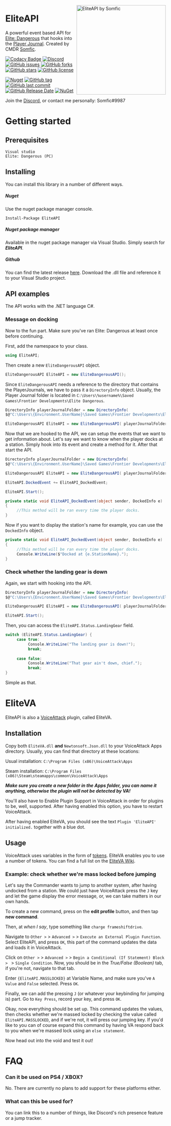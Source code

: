 <img src="https://i.imgur.com/keDXwjY.png" align="right"
     title="EliteAPI by Somfic" width="280" height="280">
# EliteAPI
A powerful event based API for [Elite: Dangerous](https://www.elitedangerous.com/) that hooks into the [Player Journal](http://edcodex.info/?m=doc). Created by CMDR [Somfic](https://github.com/Somfic).

[![Codacy Badge](https://api.codacy.com/project/badge/Grade/480f394b3d044412afb33351120253f9)](https://app.codacy.com/app/EliteAPI/EliteAPI?utm_source=github.com&utm_medium=referral&utm_content=Somfic/EliteAPI&utm_campaign=Badge_Grade_Dashboard) [![Discord](https://img.shields.io/discord/498422961297031168.svg)](https://discord.gg/jwpFUPZ) [![GitHub issues](https://img.shields.io/github/issues/EliteAPI/EliteAPI.svg)](https://github.com/EliteAPI/EliteAPI/issues) [![GitHub forks](https://img.shields.io/github/forks/EliteAPI/EliteAPI.svg)](https://github.com/EliteAPI/EliteAPI/network) [![GitHub stars](https://img.shields.io/github/stars/EliteAPI/EliteAPI.svg)](https://github.com/EliteAPI/EliteAPI/stargazers) [![GitHub license](https://img.shields.io/github/license/EliteAPI/EliteAPI.svg)](https://github.com/EliteAPI/EliteAPI/blob/master/LICENSE)

[![Nuget](https://img.shields.io/nuget/v/EliteAPI.svg)](https://www.nuget.org/packages/EliteAPI/) [![GitHub tag](https://img.shields.io/github/tag/EliteAPI/EliteAPI.svg)](https://github.com/EliteAPI/EliteAPI/releases) [![GitHub last commit](https://img.shields.io/github/last-commit/EliteAPI/EliteAPI.svg)](https://github.com/EliteAPI/EliteAPI/commits/master) [![GitHub Release Date](https://img.shields.io/github/release-date/EliteAPI/EliteAPI.svg)](https://github.com/EliteAPI/EliteAPI/releases) [![NuGet](https://img.shields.io/nuget/dt/EliteAPI.svg)](https://www.nuget.org/packages/EliteAPI/)

Join the [Discord](https://discord.gg/jwpFUPZ), or contact me personally: Somfic#9987

# Getting started

## Prerequisites
```
Visual studio
Elite: Dangerous (PC)
```

## Installing
You can install this library in a number of different ways.

##### Nuget
Use the nuget package manager console.

```Install-Package EliteAPI```

##### Nuget package manager
Available in the nuget package manager via Visual Studio. 
Simply search for ***EliteAPI***.

##### Github
You can find the latest release [here](https://github.com/EliteAPI/EliteAPI/releases). 
Download the .dll file and reference it to your Visual Studio project.

## API examples
The API works with the .NET language C#.

### Message on docking
Now to the fun part. Make sure you've ran Elite: Dangerous at least once before continuing.

First, add the namespace to your class.
```csharp
using EliteAPI;
```
Then create a new `EliteDangerousAPI` object.
```csharp
EliteDangerousAPI EliteAPI = new EliteDangerousAPI();
```
Since `EliteDangerousAPI` needs a reference to the directory that contains the PlayerJournals, we have to pass it a `DirectoryInfo` object. Usually, the Player Journal folder is located in `C:\Users\%username%\Saved Games\Frontier Developments\Elite Dangerous`.
```csharp
DirectoryInfo playerJournalFolder = new DirectoryInfo(
$@"C:\Users\{Environment.UserName}\Saved Games\Frontier Developments\Elite Dangerous");

EliteDangerousAPI EliteAPI = new EliteDangerousAPI( playerJournalFolder );
```
Now that we are hooked to the API, we can setup the events that we want to get information about. Let's say we want to know when the player docks at a station. Simply hook into its event and create a method for it. After that start the API.
```csharp
DirectoryInfo playerJournalFolder = new DirectoryInfo(
$@"C:\Users\{Environment.UserName}\Saved Games\Frontier Developments\Elite Dangerous");

EliteDangerousAPI EliteAPI = new EliteDangerousAPI( playerJournalFolder );

EliteAPI.DockedEvent += EliteAPI_DockedEvent;

EliteAPI.Start();
```
```csharp
private static void EliteAPI_DockedEvent(object sender, DockedInfo e)
{
     //This method will be ran every time the player docks.
}
```
Now if you want to display the station's name for example, you can use the `DockedInfo` object.
```csharp
private static void EliteAPI_DockedEvent(object sender, DockedInfo e)
{
     //This method will be ran every time the player docks.
     Console.WriteLine($"Docked at {e.StationName}.");
}
```
### Check whether the landing gear is down
Again, we start with hooking into the API.
```csharp
DirectoryInfo playerJournalFolder = new DirectoryInfo(
$@"C:\Users\{Environment.UserName}\Saved Games\Frontier Developments\Elite Dangerous");

EliteDangerousAPI EliteAPI = new EliteDangerousAPI( playerJournalFolder );

EliteAPI.Start();
```
Then, you can access the `EliteAPI.Status.LandingGear` field.
```csharp
switch (EliteAPI.Status.LandingGear) {
     case true:
          Console.WriteLine("The landing gear is down!");
          break;
          
     case false:
          Console.WriteLine("That gear ain't down, chief.");
          break;
}
```
Simple as that.

# EliteVA
EliteAPI is also a [VoiceAttack](http://voiceattack.com) plugin, called EliteVA.

##  Installation
Copy both `EliteVA.dll` **and** `Newtonsoft.Json.dll` to your VoiceAttack Apps directory. Usually, you can find that directory at these locations: 

Usual installation: `C:\Program Files (x86)\VoiceAttack\Apps`

Steam installation: `C:\Program Files (x86)\Steam\steamapps\common\VoiceAttack\Apps` 

**_Make sure you create a new folder in the Apps folder, you can name it anything, otherwise the plugin will not be detected by VA!_**

You'll also have to Enable Plugin Support in VoiceAttack in order for plugins to be, well, supported. After having enabled this option, you have to restart VoiceAttack.

After having enabled EliteVA, you should see the text `Plugin 'EliteAPI' initialized.` together with a blue dot.

## Usage
VoiceAttack uses variables in the form of [tokens](https://forum.voiceattack.com/smf/index.php?topic=31.0). EliteVA enables you to use a number of tokens. You can find a full list on the [EliteVA Wiki]().

### Example: check whether we're mass locked before jumping
Let's say the Commander wants to jump to another system, after having undocked from a station. We could just have VoiceAttack press the `J` key and let the game display the error message, or, we can take matters in our own hands.

To create a new command, press on the **edit profile** button, and then tap **new command**. 

Then, at *when I say*, type something like `charge frameshiftdrive`. 

Navigate to `Other >` > `Advanced >` > `Execute an External Plugin Function`. Select EliteAPI, and press `OK`, this part of the command updates the data and loads it in VoiceAttack.  

Click on `Other >` > `Advanced >` > `Begin a Conditional (If Statement) Block > ` > `Single Condition`. Now, you should be in the *True/False (Boolean)* tab, if you're not, navigate to that tab.

Enter `{EliteAPI.MASSLOCKED}` at Variable Name, and make sure you've `A Value` and `False` selected. Press `OK`.

Finally, we can add the pressing `J` (or whatever your keybinding for jumping is) part. Go to `Key Press`, record your key, and press `OK`.

Okay, now everything should be set up. This command updates the values, then checks whether we're massed locked by checking the value called `EliteAPI.MASSLOCKED`, and if we're not, it will press our jumping key. If you'd like to you can of course expand this command by having VA respond back to you when we're massed lock using an `else statement`.

Now head out into the void and test it out!

# FAQ
### **Can it be used on PS4 / XBOX?**
No. There are currently no plans to add support for these platforms either.

### **What can this be used for?**
You can link this to a number of things, like Discord's rich presence feature or a jump tracker.

